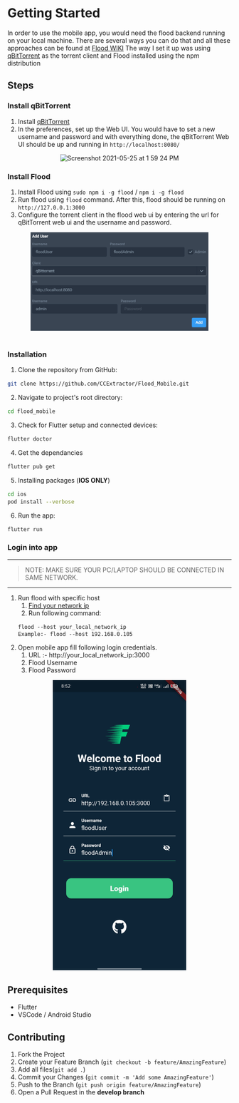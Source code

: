 <!-- CONTRIBUTING -->

<!-- GETTING STARTED -->

# Getting Started

In order to use the mobile app, you would need the flood backend running on your local machine. There are several ways
you can do that and all these approaches can be found at [Flood WIKI](https://github.com/jesec/flood/wiki)
The way I set it up was using [qBitTorrent](https://www.qbittorrent.org/) as the torrent client and Flood installed
using the npm distribution

## Steps

### Install qBitTorrent 
1. Install [qBitTorrent](https://www.qbittorrent.org/)
2. In the preferences, set up the Web UI. You would have to set a new username and password and with everything done,
   the qBitTorrent Web UI should be up and running in ```http://localhost:8080/```

<center><img width="400" alt="Screenshot 2021-05-25 at 1 59 24 PM" src="https://user-images.githubusercontent.com/52864956/119465947-c9cc0300-bd61-11eb-97a4-7889aec00fe9.png"></center>

### Install Flood

1. Install Flood using ```sudo npm i -g flood``` / ```npm i -g flood```
2. Run flood using ```flood``` command. After this, flood should be running on ```http://127.0.0.1:3000```
3. Configure the torrent client in the flood web ui by entering the url for qBitTorrent web ui and the username and password.

<center><img width="400" alt="Screenshot 2021-05-25 at 2 06 39 PM" src="https://raw.githubusercontent.com/KunjKanani/assets/main/Flood-Login-Img.png"></center>

<br /> 

### Installation
1. Clone the repository from GitHub:

```bash
git clone https://github.com/CCExtractor/Flood_Mobile.git
```

2. Navigate to project's root directory:

```bash
cd flood_mobile
```

3. Check for Flutter setup and connected devices:

```bash
flutter doctor
```

4. Get the dependancies

```bash
flutter pub get
```

5. Installing packages (**IOS ONLY**)

```bash
cd ios
pod install --verbose
```

6. Run the app:

```bash
flutter run
```

### Login into app
___

> NOTE: MAKE SURE YOUR PC/LAPTOP SHOULD BE CONNECTED IN SAME NETWORK.
___

1. Run flood with specific host
    1. [Find your network ip](https://en.wikipedia.org/wiki/Ipconfig)
    2. Run following command: 
    ``` 
    flood --host your_local_network_ip
    Example:- flood --host 192.168.0.105
    ```
2. Open mobile app fill following login credentials.
   1. URL :- http://your_local_network_ip:3000
   2. Flood Username
   3. Flood Password

<center><img width="300" alt="Flood App Login Demo Image" src="https://raw.githubusercontent.com/KunjKanani/assets/main/Screenshot_2021-11-11-20-52-46-21_cee4b64e37a5d4be45a41b3aa0b225bb.jpg"></center>

## Prerequisites

* Flutter
* VSCode / Android Studio

## Contributing

1. Fork the Project
2. Create your Feature Branch (`git checkout -b feature/AmazingFeature`)
3. Add all files(`git add .`)
3. Commit your Changes (`git commit -m 'Add some AmazingFeature'`)
4. Push to the Branch (`git push origin feature/AmazingFeature`)
5. Open a Pull Request in the **develop branch**